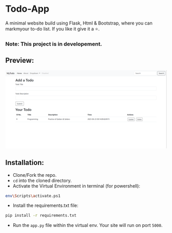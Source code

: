 # Todo-App

A minimal website build using Flask, Html & Bootstrap, where you can markmyour to-do list. If you like it give it a ⭐.

### Note: This project is in developement.

## Preview:

![alt text](assets\preview.png)

## Installation:

- Clone/Fork the repo.
- `cd` into the cloned directory.
- Activate the Virtual Environment in terminal (for powershell):

```bash
env\Scripts\activate.ps1
```

- Install the requirements.txt file:

```bash
pip install -r requirements.txt
```

- Run the `app.py` file within the virtual env.
  Your site will run on port `5000`.
